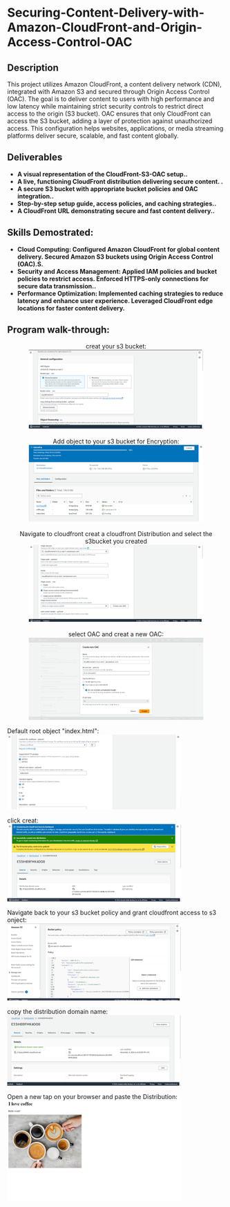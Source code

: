 <h1>Securing-Content-Delivery-with-Amazon-CloudFront-and-Origin-Access-Control-OAC</h1>

<h2>Description</h2>
This project utilizes Amazon CloudFront, a content delivery network (CDN), integrated with Amazon S3 and secured through Origin Access Control (OAC). The goal is to deliver content to users with high performance and low latency while maintaining strict security controls to restrict direct access to the origin (S3 bucket). OAC ensures that only CloudFront can access the S3 bucket, adding a layer of protection against unauthorized access. This configuration helps websites, applications, or media streaming platforms deliver secure, scalable, and fast content globally.
<br />

<h2>Deliverables </h2>

- <b>A visual representation of the CloudFront-S3-OAC setup..</b> 
- <b>A live, functioning CloudFront distribution delivering secure content.
.</b>
- <b>A secure S3 bucket with appropriate bucket policies and OAC integration..</b>
- <b>Step-by-step setup guide, access policies, and caching strategies..</b>
- <b>A CloudFront URL demonstrating secure and fast content delivery..</b> 

<h2>Skills Demostrated:</h2>

- <b>Cloud Computing:
Configured Amazon CloudFront for global content delivery.
Secured Amazon S3 buckets using Origin Access Control (OAC).S.</b> 
- <b>Security and Access Management:
Applied IAM policies and bucket policies to restrict access.
Enforced HTTPS-only connections for secure data transmission..</b>
- <b>Performance Optimization:
Implemented caching strategies to reduce latency and enhance user experience.
Leveraged CloudFront edge locations for faster content delivery.</b>

<h2>Program walk-through:</h2>

<p align="center">
creat your s3 bucket: <br/>
 <img src="image/cf-1.png" height="80%" width="80%" alt="key steps"/>
<br />
 
<br />
Add object to your s3 bucket for Encryption:  <br/>
<img src="image/cf-2.png" height="80%" width="80%" alt="key steps"/>
<br />

<br />
Navigate to cloudfront creat a cloudfront Distribution and select the s3bucket you created  <br/>
<img src="image/cf-3.png" height="80%" width="80%" alt="key steps"/>
<br />

<br />
select OAC and creat a new OAC:  <br/>
<img src="image/cf-4.png" height="80%" width="80%" alt="key steps"/>
<br />

Default root object "index.html":  <br/>
<img src="image/cf-5.png" height="80%" width="80%" alt="key steps"/>
<br />

click creat:  <br/>
<img src="image/cf-6.png" height="80%" width="80%" alt="key steps"/>
<br />

Navigate back to your s3 bucket policy and grant cloudfront access to s3 onject:  <br/>
<img src="image/cf-7.png" height="80%" width="80%" alt="key steps"/>
<br />

copy the distribution domain name:  <br/>
<img src="image/cf-8.png" height="80%" width="80%" alt="key steps"/>
<br />

Open a new tap on your browser and paste the Distribution:  <br/>
<img src="image/cf-9.png" height="80%" width="80%" alt="key steps"/>
<br />
</p>
